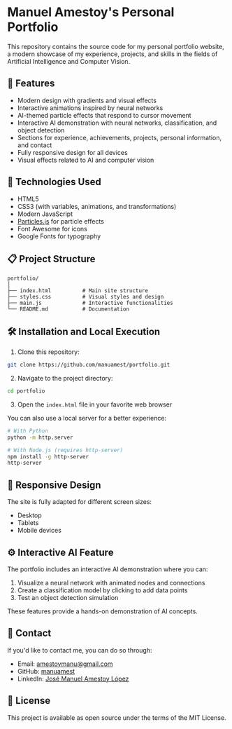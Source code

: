 # Manuel Amestoy's Personal Portfolio

This repository contains the source code for my personal portfolio website, a modern showcase of my experience, projects, and skills in the fields of Artificial Intelligence and Computer Vision.

## 🚀 Features

- Modern design with gradients and visual effects
- Interactive animations inspired by neural networks
- AI-themed particle effects that respond to cursor movement
- Interactive AI demonstration with neural networks, classification, and object detection
- Sections for experience, achievements, projects, personal information, and contact
- Fully responsive design for all devices
- Visual effects related to AI and computer vision

## 🔧 Technologies Used

- HTML5
- CSS3 (with variables, animations, and transformations)
- Modern JavaScript
- [Particles.js](https://vincentgarreau.com/particles.js/) for particle effects
- Font Awesome for icons
- Google Fonts for typography

## 📋 Project Structure

```
portfolio/
│
├── index.html          # Main site structure
├── styles.css          # Visual styles and design
├── main.js             # Interactive functionalities
└── README.md           # Documentation
```

## 🛠️ Installation and Local Execution

1. Clone this repository:
```bash
git clone https://github.com/manuamest/portfolio.git
```

2. Navigate to the project directory:
```bash
cd portfolio
```

3. Open the `index.html` file in your favorite web browser

You can also use a local server for a better experience:

```bash
# With Python
python -m http.server

# With Node.js (requires http-server)
npm install -g http-server
http-server
```

## 📱 Responsive Design

The site is fully adapted for different screen sizes:
- Desktop
- Tablets
- Mobile devices

## ⚙️ Interactive AI Feature

The portfolio includes an interactive AI demonstration where you can:
1. Visualize a neural network with animated nodes and connections
2. Create a classification model by clicking to add data points
3. Test an object detection simulation

These features provide a hands-on demonstration of AI concepts.

## 🤝 Contact

If you'd like to contact me, you can do so through:

- Email: amestoymanu@gmail.com
- GitHub: [manuamest](https://github.com/manuamest)
- LinkedIn: [José Manuel Amestoy López](https://www.linkedin.com/in/jose-manuel-amestoy-l%C3%B3pez-5a849629a/)

## 📜 License

This project is available as open source under the terms of the MIT License. 